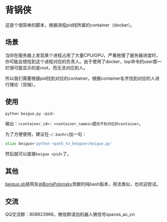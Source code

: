 # 背锅侠

这是个很简单的脚本，根据进程pid找所属的container（docker）。

## 场景

当你在服务器上发现某个进程占用了大量CPU/GPU，严重拖慢了服务器进度时，你可能会想找到这个进程对应的负责人。由于使用了docker，top命令的user那一栏很可能显示的是root，而无法对应到人。

所以我们需要根据pid找到对应的container，根据container名字找到对应的人进行理论（背锅）。

## 使用

```bash
python beiguo.py <pid>
```

输出：`<container_id>: <container_names>`或`找不到对应的container`。

为了方便使用，建议在`~/.bashrc`加一句：
```bash
alias beiguo='python <path_to_beiguo>/beiguo.py'
```
然后就可以直接`beiguo <pid>`了。

## 其他

[beiguo.sh](https://github.com/bojone/beiguo/blob/main/beiguo.sh)是网友[@BorisPolonsky](https://github.com/BorisPolonsky)贡献的纯bash版本，用法类似，也欢迎尝试。

## 交流

QQ交流群：808623966，微信群请加机器人微信号spaces_ac_cn

